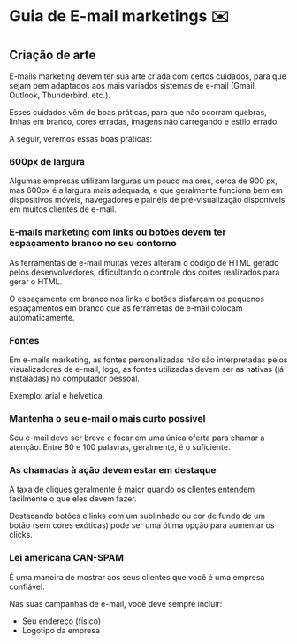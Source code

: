 # Guia de E-mail marketings ✉️

## Criação de arte
<p>E-mails marketing devem ter sua arte criada com certos cuidados, para que sejam bem adaptados aos mais variados sistemas de e-mail (Gmail, Outlook, Thunderbird, etc.).</p>
<p>Esses cuidados vêm de boas práticas, para que não ocorram quebras, linhas em branco, cores erradas, imagens não carregando e estilo errado.</p>
<p>A seguir, veremos essas boas práticas: </p>

### 600px de largura 
<p> Algumas empresas utilizam larguras um pouco maiores, cerca de 900 px, mas 600px é a largura mais adequada, e que geralmente funciona bem em dispositivos móveis, navegadores e painéis de pré-visualização disponíveis em muitos clientes de e-mail. </p>

### E-mails marketing com links ou botões devem ter espaçamento branco no seu contorno
<p>As ferramentas de e-mail muitas vezes alteram o código de HTML gerado pelos desenvolvedores, dificultando o controle dos cortes realizados para gerar o HTML.</p>
<p>O espaçamento em branco nos links e botões disfarçam os pequenos espaçamentos em branco que as ferrametas de e-mail colocam automaticamente.</p>

### Fontes
<p>Em e-mails marketing, as fontes personalizadas não são interpretadas pelos visualizadores de e-mail, logo, as fontes utilizadas devem ser as nativas (já instaladas) no computador pessoal.</p>
<p>Exemplo: arial e helvetica.</p>

### Mantenha o seu e-mail o mais curto possível
<p>Seu e-mail deve ser breve e focar em uma única oferta para chamar a atenção. Entre 80 e 100 palavras, geralmente, é o suficiente.</p>

### As chamadas à ação devem estar em destaque
<p>A taxa de cliques geralmente é maior quando os clientes entendem facilmente o que eles devem fazer.</p>
<p>Destacando botões e links com um sublinhado ou cor de fundo de um botão (sem cores exóticas) pode ser uma ótima opção para aumentar os clicks.</p>

### Lei americana CAN-SPAM
<p>É uma maneira de mostrar aos seus clientes que você é uma empresa confiável.</p>
<p>Nas suas campanhas de e-mail, você deve sempre incluir:</p>

* Seu endereço (físico)
* Logotipo da empresa
